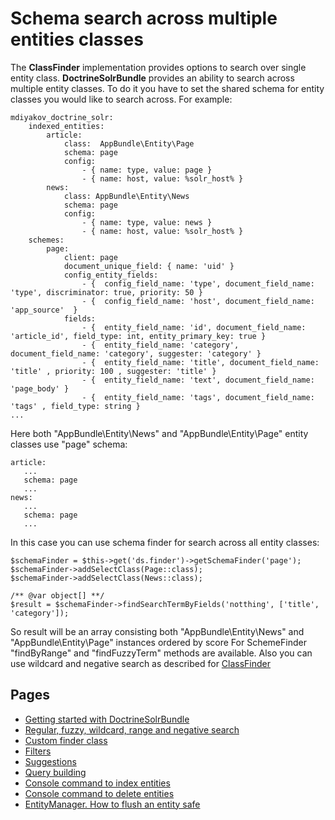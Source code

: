 # Schema search across multiple entities classes

The **ClassFinder** implementation provides options to search over single entity class. **DoctrineSolrBundle** provides an ability to search across multiple entity classes. To do it you have to set the shared schema for entity classes you would like to search across.
For example:
```
mdiyakov_doctrine_solr:
    indexed_entities:
        article:
            class:  AppBundle\Entity\Page
            schema: page
            config:
                - { name: type, value: page }
                - { name: host, value: %solr_host% }
        news:
            class: AppBundle\Entity\News
            schema: page
            config:
                - { name: type, value: news }
                - { name: host, value: %solr_host% }
    schemes:
        page:
            client: page
            document_unique_field: { name: 'uid' }
            config_entity_fields:
                - {  config_field_name: 'type', document_field_name: 'type', discriminator: true, priority: 50 }
                - {  config_field_name: 'host', document_field_name: 'app_source'  }
            fields:
                - {  entity_field_name: 'id', document_field_name: 'article_id', field_type: int, entity_primary_key: true }
                - {  entity_field_name: 'category', document_field_name: 'category', suggester: 'category' }
                - {  entity_field_name: 'title', document_field_name: 'title' , priority: 100 , suggester: 'title' }
                - {  entity_field_name: 'text', document_field_name: 'page_body' }
                - {  entity_field_name: 'tags', document_field_name: 'tags' , field_type: string }
...
```

Here both "AppBundle\Entity\News" and "AppBundle\Entity\Page" entity classes use "page" schema:
```
article:
   ...
   schema: page
   ...
news:
   ...
   schema: page
   ...
```

In this case you can use schema finder for search across all entity classes:
```
$schemaFinder = $this->get('ds.finder')->getSchemaFinder('page');
$schemaFinder->addSelectClass(Page::class);
$schemaFinder->addSelectClass(News::class);

/** @var object[] **/
$result = $schemaFinder->findSearchTermByFields('notthing', ['title', 'category']);
```
So result will be an array consisting both "AppBundle\Entity\News" and "AppBundle\Entity\Page" instances ordered by score
For SchemeFinder "findByRange" and "findFuzzyTerm" methods are available. Also you can use wildcard and negative search as described for [ClassFinder](fuzzy_wildcard_range_negative_search.md)


## Pages
* [Getting started with DoctrineSolrBundle](getting_started.md)
* [ Regular, fuzzy, wildcard, range and negative search](fuzzy_wildcard_range_negative_search.md) 
* [ Custom finder class ](custom_finder_class.md)
* [ Filters ](filters.md)
* [Suggestions](suggestions.md)
* [Query building](query_building.md)
* [Console command to index entities](console.md)
* [Console command to delete entities ](console_delete.md)
* [EntityManager. How to flush an entity safe ](entity_manager.md)